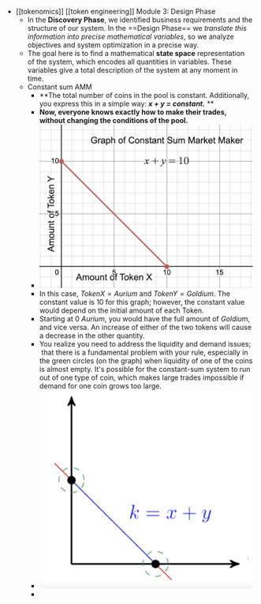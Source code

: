 - [[tokenomics]] [[token engineering]] Module 3: Design Phase
	- In the **Discovery Phase**, we identified business requirements and the structure of our system. In the ==Design Phase== we *translate this information into precise mathematical variables*, so we analyze objectives and system optimization in a precise way.
	- The goal here is to find a mathematical **state space** representation of the system, which encodes all quantities in variables. These variables give a total description of the system at any moment in time.
	- Constant sum AMM
		- **The total number of coins in the pool is constant. Additionally, you express this in a simple way: ***x + y = constant.*** **
		- **Now, everyone knows exactly how to make their trades, without changing the conditions of the pool.**
		- ![image.png](../assets/image_1669100719073_0.png)
		- In this case, $Token X = Aurium$ and $Token Y = Goldium$. The constant value is 10 for this graph; however, the constant value would depend on the initial amount of each Token.
		- Starting at 0 $Aurium$, you would have the full amount of $Goldiu$m, and vice versa. An increase of either of the two tokens will cause a decrease in the other quantity.
		- You realize you need to address the liquidity and demand issues;  that there is a fundamental problem with your rule, especially in the green circles (on the graph) when liquidity of one of the coins is almost empty. It's possible for the constant-sum system to run out of one type of coin, which makes large trades impossible if demand for one coin grows too large.
		- ![image.png](../assets/image_1669100992191_0.png)
		-